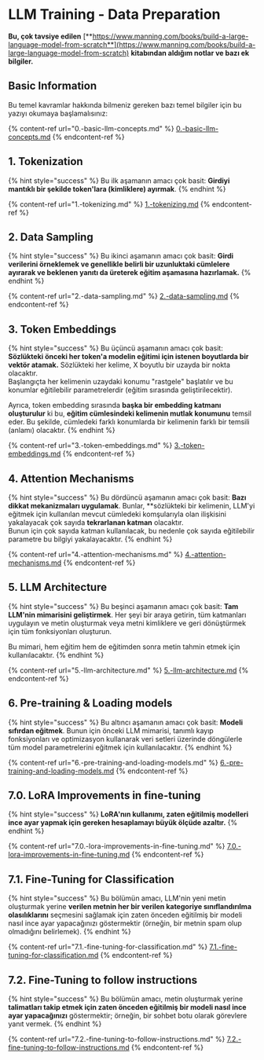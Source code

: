 # LLM Training - Data Preparation

**Bu, çok tavsiye edilen** [**https://www.manning.com/books/build-a-large-language-model-from-scratch**](https://www.manning.com/books/build-a-large-language-model-from-scratch) **kitabından aldığım notlar ve bazı ek bilgiler.**

## Basic Information

Bu temel kavramlar hakkında bilmeniz gereken bazı temel bilgiler için bu yazıyı okumaya başlamalısınız:

{% content-ref url="0.-basic-llm-concepts.md" %}
[0.-basic-llm-concepts.md](0.-basic-llm-concepts.md)
{% endcontent-ref %}

## 1. Tokenization

{% hint style="success" %}
Bu ilk aşamanın amacı çok basit: **Girdiyi mantıklı bir şekilde token'lara (kimliklere) ayırmak**.
{% endhint %}

{% content-ref url="1.-tokenizing.md" %}
[1.-tokenizing.md](1.-tokenizing.md)
{% endcontent-ref %}

## 2. Data Sampling

{% hint style="success" %}
Bu ikinci aşamanın amacı çok basit: **Girdi verilerini örneklemek ve genellikle belirli bir uzunluktaki cümlelere ayırarak ve beklenen yanıtı da üreterek eğitim aşamasına hazırlamak.**
{% endhint %}

{% content-ref url="2.-data-sampling.md" %}
[2.-data-sampling.md](2.-data-sampling.md)
{% endcontent-ref %}

## 3. Token Embeddings

{% hint style="success" %}
Bu üçüncü aşamanın amacı çok basit: **Sözlükteki önceki her token'a modelin eğitimi için istenen boyutlarda bir vektör atamak.** Sözlükteki her kelime, X boyutlu bir uzayda bir nokta olacaktır.\
Başlangıçta her kelimenin uzaydaki konumu "rastgele" başlatılır ve bu konumlar eğitilebilir parametrelerdir (eğitim sırasında geliştirilecektir).

Ayrıca, token embedding sırasında **başka bir embedding katmanı oluşturulur** ki bu, **eğitim cümlesindeki kelimenin mutlak konumunu** temsil eder. Bu şekilde, cümledeki farklı konumlarda bir kelimenin farklı bir temsili (anlamı) olacaktır.
{% endhint %}

{% content-ref url="3.-token-embeddings.md" %}
[3.-token-embeddings.md](3.-token-embeddings.md)
{% endcontent-ref %}

## 4. Attention Mechanisms

{% hint style="success" %}
Bu dördüncü aşamanın amacı çok basit: **Bazı dikkat mekanizmaları uygulamak**. Bunlar, **sözlükteki bir kelimenin, LLM'yi eğitmek için kullanılan mevcut cümledeki komşularıyla olan ilişkisini yakalayacak çok sayıda **tekrarlanan katman** olacaktır.\
Bunun için çok sayıda katman kullanılacak, bu nedenle çok sayıda eğitilebilir parametre bu bilgiyi yakalayacaktır.
{% endhint %}

{% content-ref url="4.-attention-mechanisms.md" %}
[4.-attention-mechanisms.md](4.-attention-mechanisms.md)
{% endcontent-ref %}

## 5. LLM Architecture

{% hint style="success" %}
Bu beşinci aşamanın amacı çok basit: **Tam LLM'nin mimarisini geliştirmek**. Her şeyi bir araya getirin, tüm katmanları uygulayın ve metin oluşturmak veya metni kimliklere ve geri dönüştürmek için tüm fonksiyonları oluşturun.

Bu mimari, hem eğitim hem de eğitimden sonra metin tahmin etmek için kullanılacaktır.
{% endhint %}

{% content-ref url="5.-llm-architecture.md" %}
[5.-llm-architecture.md](5.-llm-architecture.md)
{% endcontent-ref %}

## 6. Pre-training & Loading models

{% hint style="success" %}
Bu altıncı aşamanın amacı çok basit: **Modeli sıfırdan eğitmek**. Bunun için önceki LLM mimarisi, tanımlı kayıp fonksiyonları ve optimizasyon kullanarak veri setleri üzerinde döngülerle tüm model parametrelerini eğitmek için kullanılacaktır.
{% endhint %}

{% content-ref url="6.-pre-training-and-loading-models.md" %}
[6.-pre-training-and-loading-models.md](6.-pre-training-and-loading-models.md)
{% endcontent-ref %}

## 7.0. LoRA Improvements in fine-tuning

{% hint style="success" %}
**LoRA'nın kullanımı, zaten eğitilmiş modelleri ince ayar yapmak için gereken hesaplamayı büyük ölçüde azaltır.**
{% endhint %}

{% content-ref url="7.0.-lora-improvements-in-fine-tuning.md" %}
[7.0.-lora-improvements-in-fine-tuning.md](7.0.-lora-improvements-in-fine-tuning.md)
{% endcontent-ref %}

## 7.1. Fine-Tuning for Classification

{% hint style="success" %}
Bu bölümün amacı, LLM'nin yeni metin oluşturmak yerine **verilen metnin her bir verilen kategoriye sınıflandırılma olasılıklarını** seçmesini sağlamak için zaten önceden eğitilmiş bir modeli nasıl ince ayar yapacağınızı göstermektir (örneğin, bir metnin spam olup olmadığını belirlemek).
{% endhint %}

{% content-ref url="7.1.-fine-tuning-for-classification.md" %}
[7.1.-fine-tuning-for-classification.md](7.1.-fine-tuning-for-classification.md)
{% endcontent-ref %}

## 7.2. Fine-Tuning to follow instructions

{% hint style="success" %}
Bu bölümün amacı, metin oluşturmak yerine **talimatları takip etmek için zaten önceden eğitilmiş bir modeli nasıl ince ayar yapacağınızı** göstermektir; örneğin, bir sohbet botu olarak görevlere yanıt vermek.
{% endhint %}

{% content-ref url="7.2.-fine-tuning-to-follow-instructions.md" %}
[7.2.-fine-tuning-to-follow-instructions.md](7.2.-fine-tuning-to-follow-instructions.md)
{% endcontent-ref %}
